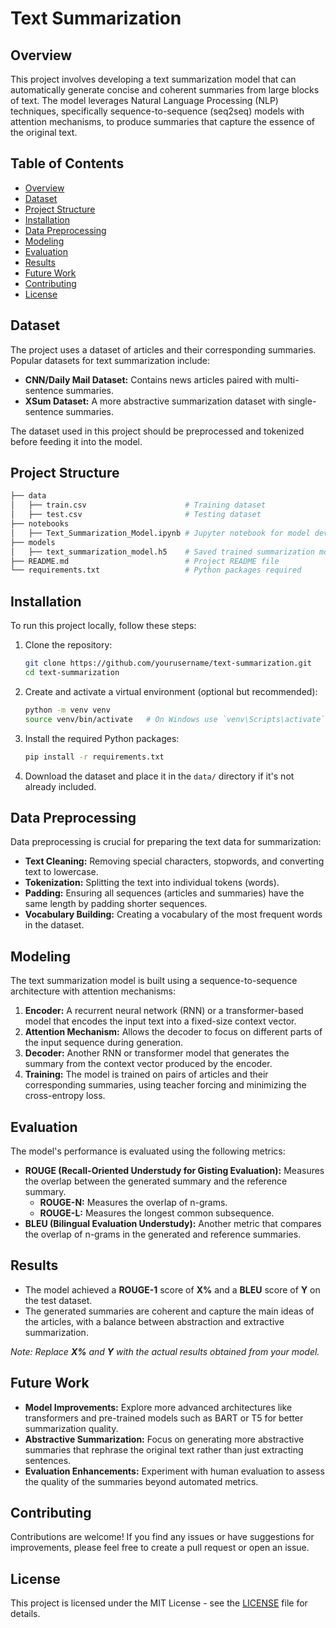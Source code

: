 

# Text Summarization

## Overview

This project involves developing a text summarization model that can automatically generate concise and coherent summaries from large blocks of text. The model leverages Natural Language Processing (NLP) techniques, specifically sequence-to-sequence (seq2seq) models with attention mechanisms, to produce summaries that capture the essence of the original text.

## Table of Contents

- [Overview](#overview)
- [Dataset](#dataset)
- [Project Structure](#project-structure)
- [Installation](#installation)
- [Data Preprocessing](#data-preprocessing)
- [Modeling](#modeling)
- [Evaluation](#evaluation)
- [Results](#results)
- [Future Work](#future-work)
- [Contributing](#contributing)
- [License](#license)

## Dataset

The project uses a dataset of articles and their corresponding summaries. Popular datasets for text summarization include:

- **CNN/Daily Mail Dataset:** Contains news articles paired with multi-sentence summaries.
- **XSum Dataset:** A more abstractive summarization dataset with single-sentence summaries.

The dataset used in this project should be preprocessed and tokenized before feeding it into the model.

## Project Structure

```bash
├── data
│   ├── train.csv                      # Training dataset
│   ├── test.csv                       # Testing dataset
├── notebooks
│   ├── Text_Summarization_Model.ipynb # Jupyter notebook for model development
├── models
│   ├── text_summarization_model.h5    # Saved trained summarization model
├── README.md                          # Project README file
└── requirements.txt                   # Python packages required
```

## Installation

To run this project locally, follow these steps:

1. Clone the repository:

   ```bash
   git clone https://github.com/yourusername/text-summarization.git
   cd text-summarization
   ```

2. Create and activate a virtual environment (optional but recommended):

   ```bash
   python -m venv venv
   source venv/bin/activate   # On Windows use `venv\Scripts\activate`
   ```

3. Install the required Python packages:

   ```bash
   pip install -r requirements.txt
   ```

4. Download the dataset and place it in the `data/` directory if it's not already included.

## Data Preprocessing

Data preprocessing is crucial for preparing the text data for summarization:

- **Text Cleaning:** Removing special characters, stopwords, and converting text to lowercase.
- **Tokenization:** Splitting the text into individual tokens (words).
- **Padding:** Ensuring all sequences (articles and summaries) have the same length by padding shorter sequences.
- **Vocabulary Building:** Creating a vocabulary of the most frequent words in the dataset.

## Modeling

The text summarization model is built using a sequence-to-sequence architecture with attention mechanisms:

1. **Encoder:** A recurrent neural network (RNN) or a transformer-based model that encodes the input text into a fixed-size context vector.
2. **Attention Mechanism:** Allows the decoder to focus on different parts of the input sequence during generation.
3. **Decoder:** Another RNN or transformer model that generates the summary from the context vector produced by the encoder.
4. **Training:** The model is trained on pairs of articles and their corresponding summaries, using teacher forcing and minimizing the cross-entropy loss.

## Evaluation

The model's performance is evaluated using the following metrics:

- **ROUGE (Recall-Oriented Understudy for Gisting Evaluation):** Measures the overlap between the generated summary and the reference summary.
  - **ROUGE-N:** Measures the overlap of n-grams.
  - **ROUGE-L:** Measures the longest common subsequence.
- **BLEU (Bilingual Evaluation Understudy):** Another metric that compares the overlap of n-grams in the generated and reference summaries.

## Results

- The model achieved a **ROUGE-1** score of **X%** and a **BLEU** score of **Y** on the test dataset.
- The generated summaries are coherent and capture the main ideas of the articles, with a balance between abstraction and extractive summarization.

*Note: Replace **X%** and **Y** with the actual results obtained from your model.*

## Future Work

- **Model Improvements:** Explore more advanced architectures like transformers and pre-trained models such as BART or T5 for better summarization quality.
- **Abstractive Summarization:** Focus on generating more abstractive summaries that rephrase the original text rather than just extracting sentences.
- **Evaluation Enhancements:** Experiment with human evaluation to assess the quality of the summaries beyond automated metrics.

## Contributing

Contributions are welcome! If you find any issues or have suggestions for improvements, please feel free to create a pull request or open an issue.

## License

This project is licensed under the MIT License - see the [LICENSE](LICENSE) file for details.

